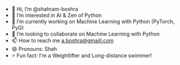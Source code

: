 - 👋 Hi, I’m @shahram-boshra
- 👀 I’m interested in AI & Zen of Python
- 🌱 I’m currently working on Machine Learning with Python (PyTorch, PyG)
- 💞️ I’m looking to collaborate on Machine Learning with Python
- 📫 How to reach me a.boshra@gmaill.com
- 😄 Pronouns: Shah
- ⚡ Fun fact: I'm a Weightlifter and Long-distance swimmer!

<!---
shahram-boshra/shahram-boshra is a ✨ special ✨ repository because its `README.md` (this file) appears on your GitHub profile.
You can click the Preview link to take a look at your changes.
--->
